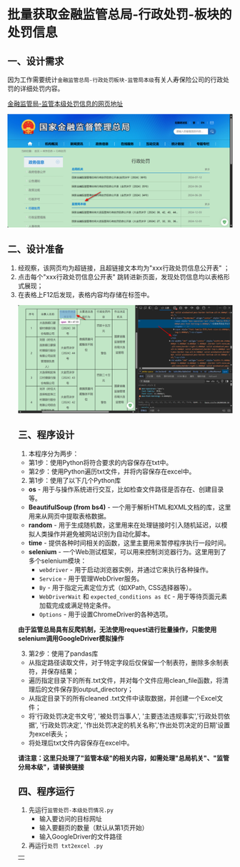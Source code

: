 # 批量获取金融监管总局-行政处罚-板块的处罚信息
## 一、设计需求
因为工作需要统计`金融监管总局-行政处罚板块-监管局本级`有关人寿保险公司的行政处罚的详细处罚内容。

[金融监管局-监管本级处罚信息的网页地址](https://www.cbirc.gov.cn/cn/view/pages/ItemList.html?itemPId=923&itemId=4114&itemUrl=ItemListRightList.html&itemName=%E7%9B%91%E7%AE%A1%E5%B1%80%E6%9C%AC%E7%BA%A7&itemsubPId=931&itemsubPName=%E8%A1%8C%E6%94%BF%E5%A4%84%E7%BD%9A#1)

![image-20241203144528697](https://github.com/TonaSmith/AdminPenaltiesCollector/blob/master/assets/image-20241203144528697.png)

## 二、设计准备
1. 经观察，该网页均为超链接，且超链接文本均为"xxx行政处罚信息公开表" ；
2. 点击每个"xxx行政处罚信息公开表" 跳转进新页面，发现处罚信息均以表格形式展现；
3. 在表格上F12后发现，表格内容均存储在<table><td></td></tabel>标签中。

![image-20241203144714937](https://github.com/TonaSmith/AdminPenaltiesCollector/blob/master/assets/image-20241203144714937.png)

## 三、程序设计
1. 本程序分为两步：
- 第1步：使用Python将符合要求的内容保存在txt中。
- 第2步：使用Python遍历txt文件，并将内容保存在excel中。
2. 第1步：使用了以下几个Python库
- **os** - 用于与操作系统进行交互，比如检查文件路径是否存在、创建目录等。
- **BeautifulSoup (from bs4)** - 一个用于解析HTML和XML文档的库，这里用来从网页中提取表格数据。
- **random** - 用于生成随机数，这里用来在处理链接时引入随机延迟，以模拟人类操作并避免被网站识别为自动化脚本。
- **time** - 提供各种时间相关的函数，这里主要用来暂停程序执行一段时间。
- **selenium** - 一个Web测试框架，可以用来控制浏览器行为。这里用到了多个selenium模块：
   - `webdriver` - 用于启动浏览器实例，并通过它来执行各种操作。
   - `Service` - 用于管理WebDriver服务。
   - `By` - 用于指定元素定位方式（如XPath, CSS选择器等）。
   - `WebDriverWait` 和 `expected_conditions as EC` - 用于等待页面元素加载完成或满足特定条件。
   - `Options` - 用于设置ChromeDriver的各种选项。

**由于监管总局具有反爬机制，无法使用request进行批量操作，只能使用selenium调用GoogleDriver模拟操作**

3. 第2步：使用了pandas库
- 从指定路径读取文件，对于特定字段后仅保留一个制表符，删除多余制表符，并保存结果；
- 遍历指定目录下的所有.txt文件，并对每个文件应用clean_file函数，将清理后的文件保存到output_directory；
- 从指定目录下的所有cleaned .txt文件中读取数据，并创建一个Excel文件；
- 将'行政处罚决定书文号', '被处罚当事人', '主要违法违规事实','行政处罚依据', '行政处罚决定', '作出处罚决定的机关名称','作出处罚决定的日期'设置为excel表头；
- 将处理后txt文件内容保存在excel中。

**请注意：这里只处理了"监管本级"的相关内容，如需处理"总局机关"、"监管分局本级"，请替换链接**

## 四、程序运行

1. 先运行`监管处罚-本级处罚情况.py`
   - 输入要访问的目标网址
   - 输入要翻页的数量（默认从第1页开始）
   - 输入GoogleDriver的文件路径
2. 再运行`处罚 txt2excel .py`